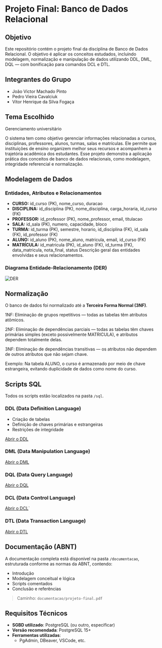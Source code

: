 # Projeto Final: Banco de Dados Relacional

## Objetivo

Este repositório contém o projeto final da disciplina de Banco de Dados Relacional. O objetivo é aplicar os conceitos estudados, incluindo modelagem, normalização e manipulação de dados utilizando DDL, DML, DQL — com bonificação para comandos DCL e DTL.

## Integrantes do Grupo

- João Victor Machado Pinto
- Pedro Vieira Cavalciuk
- Vitor Henrique da Silva Fogaça

## Tema Escolhido

Gerenciamento universitário

O sistema tem como objetivo gerenciar informações relacionadas a cursos, disciplinas, professores, alunos, turmas, salas e matrículas. Ele permite que instituições de ensino organizem melhor seus recursos e acompanhem a trajetória acadêmica dos estudantes. Esse projeto demonstra a aplicação prática dos conceitos de banco de dados relacionais, como modelagem, integridade referencial e normalização.

## Modelagem de Dados

### Entidades, Atributos e Relacionamentos
* **CURSO:** id\_curso (PK), nome\_curso, duracao
* **DISCIPLINA:** id\_disciplina (PK), nome\_disciplina, carga\_horaria, id\_curso (FK)
* **PROFESSOR:** id\_professor (PK), nome\_professor, email, titulacao
* **SALA:** id\_sala (PK), numero, capacidade, bloco
* **TURMA:** id\_turma (PK), semestre, horario, id\_disciplina (FK), id\_sala (FK), id\_professor (FK)
* **ALUNO:** id\_aluno (PK), nome\_aluno, matricula, email, id\_curso (FK)
* **MATRÍCULA:** id\_matricula (PK), id\_aluno (FK), id\_turma (FK), data\_matricula, nota\_final, status
Descrição geral das entidades envolvidas e seus relacionamentos.

### Diagrama Entidade-Relacionamento (DER)


![DER](der.png)


## Normalização

O banco de dados foi normalizado até a **Terceira Forma Normal (3NF)**.

1NF: Eliminação de grupos repetitivos — todas as tabelas têm atributos atômicos.

2NF: Eliminação de dependências parciais — todas as tabelas têm chaves primárias simples (exceto possivelmente MATRICULA), e atributos dependem totalmente delas.

3NF: Eliminação de dependências transitivas — os atributos não dependem de outros atributos que não sejam chave.

Exemplo:
Na tabela ALUNO, o curso é armazenado por meio de chave estrangeira, evitando duplicidade de dados como nome do curso.

## Scripts SQL

Todos os scripts estão localizados na pasta `/sql`.

### DDL (Data Definition Language)

- Criação de tabelas
- Definição de chaves primárias e estrangeiras
- Restrições de integridade

[Abrir o DDL](sql/ddl.sql)

### DML (Data Manipulation Language)

[Abrir o DML](sql/dml.sql)

### DQL (Data Query Language)


[Abrir o DQL](sql/dql.sql)

### DCL (Data Control Language)

[Abrir o DCL](sql/dcl.sql)`


### DTL (Data Transaction Language)

[Abrir o DTL](sql/dtl.sql)




## Documentação (ABNT)

A documentação completa está disponível na pasta `/documentacao`, estruturada conforme as normas da ABNT, contendo:

- Introdução
- Modelagem conceitual e lógica
- Scripts comentados
- Conclusão e referências

> Caminho: `documentacao/projeto-final.pdf`


## Requisitos Técnicos

- **SGBD utilizado**: PostgreSQL (ou outro, especificar)
- **Versão recomendada**: PostgreSQL 15+
- **Ferramentas utilizadas**:
  - PgAdmin, DBeaver, VSCode, etc.
